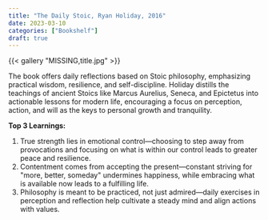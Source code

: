 ```yaml
---
title: "The Daily Stoic, Ryan Holiday, 2016"
date: 2023-03-10
categories: ["Bookshelf"]
draft: true
---
```


{{< gallery "MISSING,title.jpg" >}}

The book offers daily reflections based on Stoic philosophy, emphasizing practical wisdom, resilience, and self-discipline. Holiday distills the teachings of ancient Stoics like Marcus Aurelius, Seneca, and Epictetus into actionable lessons for modern life, encouraging a focus on perception, action, and will as the keys to personal growth and tranquility.

**Top 3 Learnings:**

1. True strength lies in emotional control—choosing to step away from provocations and focusing on what is within our control leads to greater peace and resilience.
2. Contentment comes from accepting the present—constant striving for "more, better, someday" undermines happiness, while embracing what is available now leads to a fulfilling life.
3. Philosophy is meant to be practiced, not just admired—daily exercises in perception and reflection help cultivate a steady mind and align actions with values.
